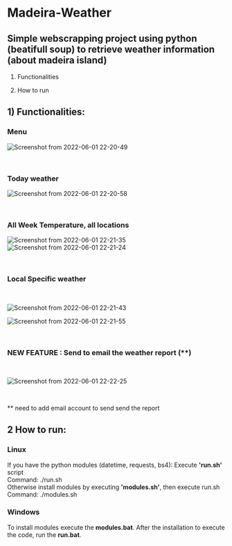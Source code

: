 # Madeira-Weather
## Simple webscrapping project using python (beatifull soup) to retrieve weather information (about madeira island)

1) Functionalities

2) How to run

## 1) Functionalities:

### Menu

![Screenshot from 2022-06-01 22-20-49](https://user-images.githubusercontent.com/61146730/171505177-df5787d4-6f86-4116-b0b4-8a2f01b2b61c.png)

</br>

### Today weather
![Screenshot from 2022-06-01 22-20-58](https://user-images.githubusercontent.com/61146730/171504282-827a4688-bbeb-41b2-bca6-0a2908a84479.png)

</br>

### All Week Temperature, all locations
![Screenshot from 2022-06-01 22-21-35](https://user-images.githubusercontent.com/61146730/171504339-25846d02-00d3-410a-947d-151d998acc1a.png)
![Screenshot from 2022-06-01 22-21-24](https://user-images.githubusercontent.com/61146730/171504345-1248d53f-5635-4b37-ba53-7d8a2d061683.png)

</br>

### Local Specific weather
</br>

![Screenshot from 2022-06-01 22-21-43](https://user-images.githubusercontent.com/61146730/171504447-f8a59721-971d-4efa-afa6-5b657d4c4b3b.png)

![Screenshot from 2022-06-01 22-21-55](https://user-images.githubusercontent.com/61146730/171504423-27ca8c2f-8b93-420a-9fd5-30e3c9f8fbf5.png)

</br>

### NEW FEATURE : Send to email the weather report (**)

</br>

![Screenshot from 2022-06-01 22-22-25](https://user-images.githubusercontent.com/61146730/171504757-ea8889e3-9a32-44ce-8460-aab55e9c106f.png)

</br>

** need to add email account to send send the report

## 2 How to run:

### Linux
If you have the python modules (datetime, requests, bs4):
Execute **'run.sh'** script
</br>
Command: ./run.sh
</br>
Otherwise install modules by executing **'modules.sh'**, then execute run.sh
</br>
Command: ./modules.sh

### Windows
To install modules execute the **modules.bat**.
After the installation to execute the code, run the **run.bat**.
